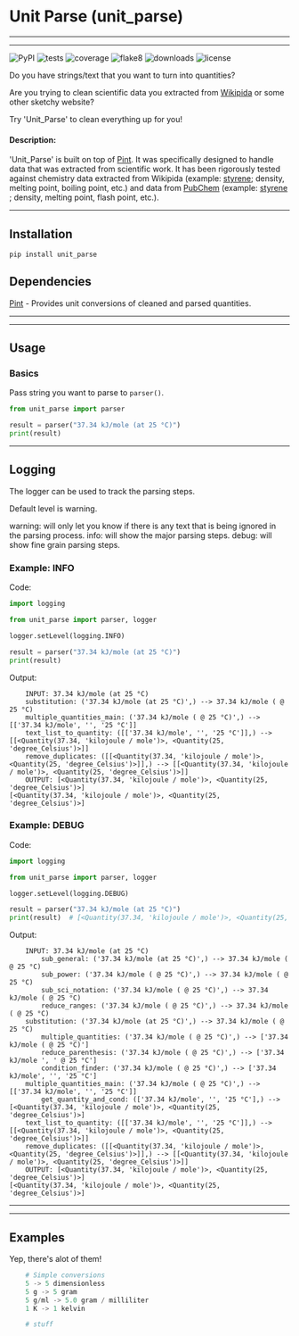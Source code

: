 # Unit Parse (unit_parse)

---
---
![PyPI](https://img.shields.io/pypi/v/unit_parse)
![tests](https://raw.githubusercontent.com/dylanwal/unit_parse/master/tests/badges/tests-badge.svg)
![coverage](https://raw.githubusercontent.com/dylanwal/unit_parse/master/tests/badges/coverage-badge.svg)
![flake8](https://raw.githubusercontent.com/dylanwal/unit_parse/master/tests/badges/flake8-badge.svg)
![downloads](https://img.shields.io/pypi/dm/unit_parse)
![license](https://img.shields.io/github/license/dylanwal/unit_parse)

Do you have strings/text that you want to turn into quantities?

Are you trying to clean scientific data you extracted from [Wikipida](https://en.wikipedia.org/wiki/Main_Page) or some 
other sketchy website?

Try 'Unit_Parse' to clean everything up for you!

#### Description: 

'Unit_Parse' is built on top of [Pint](https://github.com/hgrecco/pint). It was specifically designed to handle data 
that was extracted from scientific work. It has been rigorously tested against chemistry data 
extracted from Wikipida (example: [styrene](https://en.wikipedia.org/wiki/Styrene); density, melting point, boiling 
point, etc.) and data from [PubChem](https://pubchem.ncbi.nlm.nih.gov/) 
(example: [styrene](https://pubchem.ncbi.nlm.nih.gov/compound/Styrene) ; density, melting point, flash point, etc.).


---

## Installation

```
pip install unit_parse
```

## Dependencies

[Pint]((https://github.com/hgrecco/pint)) - Provides unit conversions of cleaned and parsed quantities.

---
---

## Usage

### Basics

Pass string you want to parse to `parser()`.

```python
from unit_parse import parser

result = parser("37.34 kJ/mole (at 25 °C)")
print(result)
```

---
## Logging

The logger can be used to track the parsing steps.

Default level is warning.

warning: will only let you know if there is any text that is being ignored in the parsing process.
info: will show the major parsing steps.
debug: will show fine grain parsing steps.

### Example: INFO

Code:

```python
import logging

from unit_parse import parser, logger

logger.setLevel(logging.INFO)

result = parser("37.34 kJ/mole (at 25 °C)")
print(result)
```

Output:

```console
    INPUT: 37.34 kJ/mole (at 25 °C)
    substitution: ('37.34 kJ/mole (at 25 °C)',) --> 37.34 kJ/mole ( @ 25 °C)
    multiple_quantities_main: ('37.34 kJ/mole ( @ 25 °C)',) --> [['37.34 kJ/mole', '', '25 °C']]
    text_list_to_quantity: ([['37.34 kJ/mole', '', '25 °C']],) --> [[<Quantity(37.34, 'kilojoule / mole')>, <Quantity(25, 'degree_Celsius')>]]
    remove_duplicates: ([[<Quantity(37.34, 'kilojoule / mole')>, <Quantity(25, 'degree_Celsius')>]],) --> [[<Quantity(37.34, 'kilojoule / mole')>, <Quantity(25, 'degree_Celsius')>]]
    OUTPUT: [<Quantity(37.34, 'kilojoule / mole')>, <Quantity(25, 'degree_Celsius')>]
[<Quantity(37.34, 'kilojoule / mole')>, <Quantity(25, 'degree_Celsius')>]
```

### Example: DEBUG
Code:

```python
import logging

from unit_parse import parser, logger

logger.setLevel(logging.DEBUG)

result = parser("37.34 kJ/mole (at 25 °C)")
print(result)  # [<Quantity(37.34, 'kilojoule / mole')>, <Quantity(25, 'degree_Celsius')>] or [37.34 kJ/mole, 25 °C]
```

Output:

```console
    INPUT: 37.34 kJ/mole (at 25 °C)
        sub_general: ('37.34 kJ/mole (at 25 °C)',) --> 37.34 kJ/mole ( @ 25 °C)
        sub_power: ('37.34 kJ/mole ( @ 25 °C)',) --> 37.34 kJ/mole ( @ 25 °C)
        sub_sci_notation: ('37.34 kJ/mole ( @ 25 °C)',) --> 37.34 kJ/mole ( @ 25 °C)
        reduce_ranges: ('37.34 kJ/mole ( @ 25 °C)',) --> 37.34 kJ/mole ( @ 25 °C)
    substitution: ('37.34 kJ/mole (at 25 °C)',) --> 37.34 kJ/mole ( @ 25 °C)
        multiple_quantities: ('37.34 kJ/mole ( @ 25 °C)',) --> ['37.34 kJ/mole ( @ 25 °C)']
        reduce_parenthesis: ('37.34 kJ/mole ( @ 25 °C)',) --> ['37.34 kJ/mole ', ' @ 25 °C']
        condition_finder: ('37.34 kJ/mole ( @ 25 °C)',) --> ['37.34 kJ/mole', '', '25 °C']
    multiple_quantities_main: ('37.34 kJ/mole ( @ 25 °C)',) --> [['37.34 kJ/mole', '', '25 °C']]
        get_quantity_and_cond: (['37.34 kJ/mole', '', '25 °C'],) --> [<Quantity(37.34, 'kilojoule / mole')>, <Quantity(25, 'degree_Celsius')>]
    text_list_to_quantity: ([['37.34 kJ/mole', '', '25 °C']],) --> [[<Quantity(37.34, 'kilojoule / mole')>, <Quantity(25, 'degree_Celsius')>]]
    remove_duplicates: ([[<Quantity(37.34, 'kilojoule / mole')>, <Quantity(25, 'degree_Celsius')>]],) --> [[<Quantity(37.34, 'kilojoule / mole')>, <Quantity(25, 'degree_Celsius')>]]
    OUTPUT: [<Quantity(37.34, 'kilojoule / mole')>, <Quantity(25, 'degree_Celsius')>]
[<Quantity(37.34, 'kilojoule / mole')>, <Quantity(25, 'degree_Celsius')>]
```

---
---
## Examples

Yep, there's alot of them! 

```python
    # Simple conversions
    5 -> 5 dimensionless
    5 g -> 5 gram
    5 g/ml -> 5.0 gram / milliliter
    1 K -> 1 kelvin

    # stuff
```